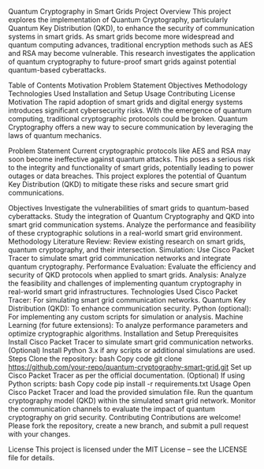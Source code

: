Quantum Cryptography in Smart Grids
Project Overview
This project explores the implementation of Quantum Cryptography, particularly Quantum Key Distribution (QKD), to enhance the security of communication systems in smart grids. As smart grids become more widespread and quantum computing advances, traditional encryption methods such as AES and RSA may become vulnerable. This research investigates the application of quantum cryptography to future-proof smart grids against potential quantum-based cyberattacks.

Table of Contents
Motivation
Problem Statement
Objectives
Methodology
Technologies Used
Installation and Setup
Usage
Contributing
License
Motivation
The rapid adoption of smart grids and digital energy systems introduces significant cybersecurity risks. With the emergence of quantum computing, traditional cryptographic protocols could be broken. Quantum Cryptography offers a new way to secure communication by leveraging the laws of quantum mechanics.

Problem Statement
Current cryptographic protocols like AES and RSA may soon become ineffective against quantum attacks. This poses a serious risk to the integrity and functionality of smart grids, potentially leading to power outages or data breaches. This project explores the potential of Quantum Key Distribution (QKD) to mitigate these risks and secure smart grid communications.

Objectives
Investigate the vulnerabilities of smart grids to quantum-based cyberattacks.
Study the integration of Quantum Cryptography and QKD into smart grid communication systems.
Analyze the performance and feasibility of these cryptographic solutions in a real-world smart grid environment.
Methodology
Literature Review: Review existing research on smart grids, quantum cryptography, and their intersection.
Simulation: Use Cisco Packet Tracer to simulate smart grid communication networks and integrate quantum cryptography.
Performance Evaluation: Evaluate the efficiency and security of QKD protocols when applied to smart grids.
Analysis: Analyze the feasibility and challenges of implementing quantum cryptography in real-world smart grid infrastructures.
Technologies Used
Cisco Packet Tracer: For simulating smart grid communication networks.
Quantum Key Distribution (QKD): To enhance communication security.
Python (optional): For implementing any custom scripts for simulation or analysis.
Machine Learning (for future extensions): To analyze performance parameters and optimize cryptographic algorithms.
Installation and Setup
Prerequisites
Install Cisco Packet Tracer to simulate smart grid communication networks.
(Optional) Install Python 3.x if any scripts or additional simulations are used.
Steps
Clone the repository:
bash
Copy code
git clone https://github.com/your-repo/quantum-cryptography-smart-grid.git
Set up Cisco Packet Tracer as per the official documentation.
(Optional) If using Python scripts:
bash
Copy code
pip install -r requirements.txt
Usage
Open Cisco Packet Tracer and load the provided simulation file.
Run the quantum cryptography model (QKD) within the simulated smart grid network.
Monitor the communication channels to evaluate the impact of quantum cryptography on grid security.
Contributing
Contributions are welcome! Please fork the repository, create a new branch, and submit a pull request with your changes.

License
This project is licensed under the MIT License – see the LICENSE file for details.

